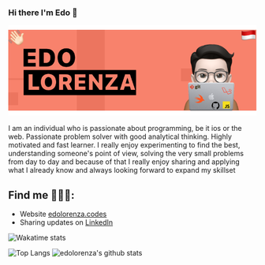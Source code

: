 ### Hi there  I'm Edo 👋


<img src="https://github.com/edolorenza/edolorenza/blob/master/Image/background.png" alt="banner edo lorenza">

I am an individual who is passionate about programming, be it ios or the web. Passionate problem solver with good analytical thinking. Highly motivated and fast learner. I really enjoy experimenting to find the best, understanding someone's point of view, solving the very small problems from day to day and because of that I really enjoy sharing and applying what I already know and always looking forward to expand my skillset 


## Find me 🕵🏻‍♂️:
- Website <a href="http://edolorenza.codes/">edolorenza.codes</a> 
- Sharing updates on <a href="https://www.linkedin.com/in/edo-lorenza/">LinkedIn</a> 


![Wakatime stats](https://github-readme-stats.vercel.app/api/wakatime?username=edolorenza&v=2)

![Top Langs](https://github-readme-stats.vercel.app/api/top-langs/?username=edolorenza&layout=compact&count_private=true) ![edolorenza's github stats](https://github-readme-stats.vercel.app/api?username=edolorenza&show_icons=true&count_private=true)
<!--
**edolorenza/edolorenza** is a ✨ _special_ ✨ repository because its `README.md` (this file) appears on your GitHub profile.

Here are some ideas to get you started:

- 🔭 I’m currently working on ...
- 🌱 I’m currently learning ...
- 👯 I’m looking to collaborate on ...
- 🤔 I’m looking for help with ...
- 💬 Ask me about ...
- 📫 How to reach me: ...
- 😄 Pronouns: ...
- ⚡ Fun fact: ...
-->
